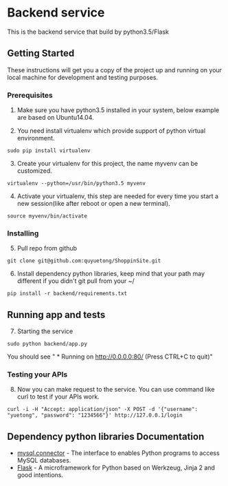 # Backend service

This is the backend service that build by python3.5/Flask

## Getting Started

These instructions will get you a copy of the project up and running on your local machine for development and testing purposes.

### Prerequisites
1. Make sure you have python3.5 installed in your system, below example are based on Ubuntu14.04.

2. You need install virtualenv which provide support of python virtual environment.

```
sudo pip install virtualenv
```

3. Create your virtualenv for this project, the name myvenv can be customized.

```
virtualenv --python=/usr/bin/python3.5 myvenv
```

4. Activate your virtualenv, this step are needed for every time you start a new session(like after reboot or open a new terminal).

```
source myvenv/bin/activate
```

### Installing

5. Pull repo from github

```
git clone git@github.com:quyuetong/ShoppinSite.git
```

6. Install dependency python libraries, keep mind that your path may different if you didn't git pull from your ~/

```
pip install -r backend/requirements.txt
```

## Running app and tests

7. Starting the service

```
sudo python backend/app.py
```

You should see " * Running on http://0.0.0.0:80/ (Press CTRL+C to quit)"

### Testing your APIs

8. Now you can make request to the service. You can use command like curl to test if your APIs work.

```
curl -i -H "Accept: application/json" -X POST -d '{"username": "yuetong", "password": "1234566"}' http://127.0.0.1/login
```

## Dependency python libraries Documentation

* [mysql.connector](https://dev.mysql.com/doc/connector-python/en/) - The interface to enables Python programs to access MySQL databases.
* [Flask](http://flask.pocoo.org/) - A microframework for Python based on Werkzeug, Jinja 2 and good intentions.
